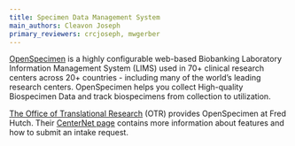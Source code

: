 ```yaml
---
title: Specimen Data Management System
main_authors: Cleavon Joseph
primary_reviewers: crcjoseph, mwgerber
---
```


[OpenSpecimen](https://www.openspecimen.org/) is a highly configurable web-based Biobanking Laboratory Information Management System (LIMS) used in 70+ clinical research centers across 20+ countries - including many of the world’s leading research centers. OpenSpecimen helps you collect High-quality Biospecimen Data and track biospecimens from collection to utilization. 

[The Office of Translational Research](https://centernet.fredhutch.org/u/otr.html) (OTR) provides OpenSpecimen at Fred Hutch. Their [CenterNet page](https://centernet.fredhutch.org/u/otr/specimen-management-tool.html) contains more information about features and how to submit an intake request.